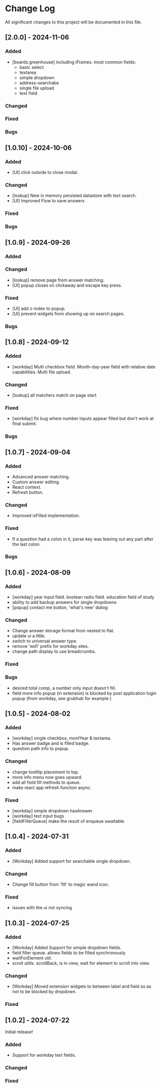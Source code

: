 # Change Log
All significant changes to this project will be documented in this file.


## [2.0.0] - 2024-11-06

### Added
- [boards.greenhouse] including iFrames. most common fields: 
  - basic select
  - textarea
  - simple dropdown 
  - address-searchabe 
  - single file upload
  - text field
### Changed

### Fixed

### Bugs



## [1.0.10] - 2024-10-06

### Added
- [UI] click outside to close modal.

### Changed
- [lookup] New in memory persisted datastore with text search.
- [UI] Improved Flow to save answers
### Fixed

### Bugs


## [1.0.9] - 2024-09-26

### Added

### Changed
- [lookup] remove page from answer matching.
- [UI] popup closes on clickaway and escape key press.

### Fixed
- [UI] add z-index to popup.
- [UI] prevent widgets from showing up on search pages.

### Bugs


## [1.0.8] - 2024-09-12

### Added
- [workday] Multi checkbox field. Month-day-year field with relative date capabilities. Multi file upload.

### Changed
- [lookup] all matchers match on page start

### Fixed
- [workday] fix bug where number inputs appear filled but don't work at final submit.

### Bugs


## [1.0.7] - 2024-09-04

### Added
- Advanced answer matching.
- Custom answer editing.
- React context.
- Refresh button.

### Changed
- Improved isFilled implementation.

### Fixed

- If a question had a colon in it, parse key was leaving out any part after the last colon.

### Bugs




## [1.0.6] - 2024-08-09

### Added

- [workday] year input field. boolean radio field. education field of study
- ability to add backup answers for single dropdowns
- [popup] contact me button, 'what's new' dialog

### Changed

- Change answer storage format from nested to flat.
- update ui a little.
- switch to universal answer type.
- remove 'wd1' prefix for workday sites.
- change path display to use breadcrumbs.

### Fixed

### Bugs

- desired total comp, a number only input doesn't fill.
- field more info popup (in extension) is blocked by post application login popup (from workday, see grubhub for example ) 


## [1.0.5] - 2024-08-02

### Added

- [workday] single checkbox, montYear & textarea.
- Has answer badge and is filled badge.
- question path info to popup.

### Changed
 - change tootltip placement to top.
 - more info menu now goes upward.
 - add all field fill methods to queue.
 - make react app refresh function async.

### Fixed

- [workday] simple dropdown hasAnswer 
- [workday] text input bugs
- [fieldFillerQueue] make the result of enqueue awaitable.


## [1.0.4] - 2024-07-31

### Added

- [Workday] Added support for searchable single dropdown.

### Changed

- Change fill button from 'fill' to magic wand icon.

### Fixed

- issues with the ui not syncing

## [1.0.3] - 2024-07-25

### Added
- [Workday] Added Support for simple dropdown fields.
- field filler queue. allows fields to be filled synchronously
- waitForElement util. 
- scroll utills. scrollBack, is in view, wait for element to scroll into view.

### Changed
- [Workday] Moved extension widgets to between label and field so as not to be blocked by dropdown.

### Fixed


## [1.0.2] - 2024-07-22

Initial release!

### Added
- Support for workday text fields.

### Changed

### Fixed
